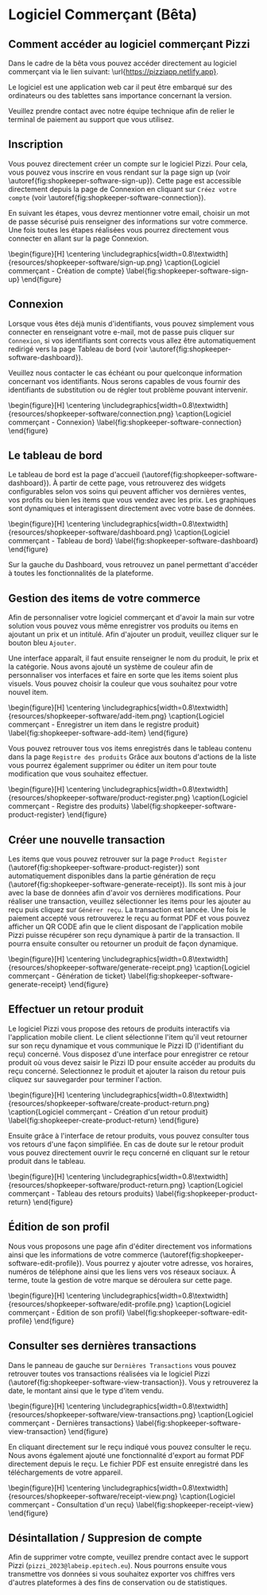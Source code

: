 # Logiciel Commerçant (Bêta)

## Comment accéder au logiciel commerçant Pizzi

Dans le cadre de la bêta vous pouvez accéder directement au logiciel commerçant
via le lien suivant: \url{https://pizziapp.netlify.app}.

Le logiciel est une application web car il peut être embarqué sur des
ordinateurs ou des tablettes sans importance concernant la version.

Veuillez prendre contact avec notre équipe technique afin de relier le terminal
de paiement au support que vous utilisez.

## Inscription

Vous pouvez directement créer un compte sur le logiciel Pizzi. Pour cela, vous
pouvez vous inscrire en vous rendant sur la page sign up (voir
\autoref{fig:shopkeeper-software-sign-up}). Cette page est accessible
directement depuis la page de Connexion en cliquant sur `Créez votre
compte` (voir \autoref{fig:shopkeeper-software-connection}).

En suivant les étapes, vous devrez mentionner votre email, choisir un mot de
passe sécurisé puis renseigner des informations sur votre commerce. Une fois
toutes les étapes réalisées vous pourrez directement vous connecter en allant
sur la page Connexion.

\begin{figure}[H]
  \centering
  \includegraphics[width=0.8\textwidth]{resources/shopkeeper-software/sign-up.png}
  \caption{Logiciel commerçant - Création de compte}
  \label{fig:shopkeeper-software-sign-up}
\end{figure}

## Connexion

Lorsque vous êtes déjà munis d'identifiants, vous pouvez simplement vous
connecter en renseignant votre e-mail, mot de passe puis cliquer sur
`Connexion`, si vos identifiants sont corrects vous allez être automatiquement
redirigé vers la page Tableau de bord (voir
\autoref{fig:shopkeeper-software-dashboard}).

Veuillez nous contacter le cas échéant ou pour quelconque information
concernant vos identifiants. Nous serons capables de vous fournir des
identifiants de substitution ou de régler tout problème pouvant intervenir.

\begin{figure}[H]
  \centering
  \includegraphics[width=0.8\textwidth]{resources/shopkeeper-software/connection.png}
  \caption{Logiciel commerçant - Connexion}
  \label{fig:shopkeeper-software-connection}
\end{figure}

## Le tableau de bord

Le tableau de bord est la page d'accueil
(\autoref{fig:shopkeeper-software-dashboard}). À partir de cette page, vous
retrouverez des widgets configurables selon vos soins qui peuvent afficher vos
dernières ventes, vos profits ou bien les items que vous vendez avec les prix.
Les graphiques sont dynamiques et interagissent directement avec votre base de
données.

\begin{figure}[H]
  \centering
  \includegraphics[width=0.8\textwidth]{resources/shopkeeper-software/dashboard.png}
  \caption{Logiciel commerçant - Tableau de bord}
  \label{fig:shopkeeper-software-dashboard}
\end{figure}

Sur la gauche du Dashboard, vous retrouvez un panel permettant d'accéder à
toutes les fonctionnalités de la plateforme.

## Gestion des items de votre commerce

Afin de personnaliser votre logiciel commerçant et d'avoir la main sur votre
solution vous pouvez vous même enregistrer vos produits ou items en ajoutant un
prix et un intitulé. Afin d'ajouter un produit, veuillez cliquer sur le bouton
bleu `Ajouter`.

Une interface apparaît, il faut ensuite renseigner le nom du produit, le prix et la catégorie. Nous avons ajouté un système
de couleur afin de personnaliser vos interfaces et faire en sorte que les items soient plus visuels. Vous pouvez choisir la couleur que vous
souhaitez pour votre nouvel item.

\begin{figure}[H]
  \centering
  \includegraphics[width=0.8\textwidth]{resources/shopkeeper-software/add-item.png}
  \caption{Logiciel commerçant - Enregistrer un item dans le registre produit}
  \label{fig:shopkeeper-software-add-item}
\end{figure}

Vous pouvez retrouver tous vos items enregistrés dans le tableau contenu dans la page `Registre des produits`
Grâce aux boutons d'actions de la liste vous pourrez également
supprimer ou éditer un item pour toute modification que vous souhaitez
effectuer.

\begin{figure}[H]
  \centering
  \includegraphics[width=0.8\textwidth]{resources/shopkeeper-software/product-register.png}
  \caption{Logiciel commerçant - Registre des produits}
  \label{fig:shopkeeper-software-product-register}
\end{figure}

## Créer une nouvelle transaction

Les items que vous pouvez retrouver sur la page `Product Register`
(\autoref{fig:shopkeeper-software-product-register}) sont automatiquement
disponibles dans la partie génération de reçu
(\autoref{fig:shopkeeper-software-generate-receipt}). Ils sont mis à jour
avec la base de données afin d'avoir vos dernières modifications. Pour réaliser
une transaction, veuillez sélectionner les items pour les ajouter au reçu puis
cliquez sur `Générer reçu`. La transaction est lancée. Une fois le paiement
accepté vous retrouverez le reçu au format PDF et vous pouvez afficher un QR
CODE afin que le client disposant de l'application mobile Pizzi puisse
récupérer son reçu dynamique à partir de la transaction. Il pourra ensuite
consulter ou retourner un produit de façon dynamique.

\begin{figure}[H]
  \centering
  \includegraphics[width=0.8\textwidth]{resources/shopkeeper-software/generate-receipt.png}
  \caption{Logiciel commerçant - Génération de ticket}
  \label{fig:shopkeeper-software-generate-receipt}
\end{figure}

## Effectuer un retour produit

Le logiciel Pizzi vous propose des retours de produits interactifs via
l'application mobile client. Le client sélectionne l'item qu'il veut retourner
sur son reçu dynamique et vous communique le Pizzi ID (l'identifiant du reçu) concerné.
Vous disposez d'une interface pour enregistrer ce retour produit où vous devez saisir le Pizzi ID pour
ensuite accéder au produits du reçu concerné.
Selectionnez le produit et ajouter la raison du retour puis cliquez sur sauvegarder pour terminer l'action.

\begin{figure}[H]
  \centering
  \includegraphics[width=0.8\textwidth]{resources/shopkeeper-software/create-product-return.png}
  \caption{Logiciel commerçant - Création d'un retour produit}
  \label{fig:shopkeeper-create-product-return}
\end{figure}

Ensuite grâce à l'interface de retour produits, vous pouvez consulter tous vos retours d'une façon simplifiée.
En cas de doute sur le retour produit vous pouvez directement ouvrir le reçu concerné en
cliquant sur le retour produit dans le tableau.

\begin{figure}[H]
  \centering
  \includegraphics[width=0.8\textwidth]{resources/shopkeeper-software/product-return.png}
  \caption{Logiciel commerçant - Tableau des retours produits}
  \label{fig:shopkeeper-product-return}
\end{figure}

## Édition de son profil

Nous vous proposons une page afin d'éditer directement vos informations ainsi
que les informations de votre commerce
(\autoref{fig:shopkeeper-software-edit-profile}). Vous pourrez y ajouter
votre adresse, vos horaires, numéros de téléphone ainsi que les liens vers vos
réseaux sociaux. À terme, toute la gestion de votre marque se déroulera sur
cette page.

\begin{figure}[H]
  \centering
  \includegraphics[width=0.8\textwidth]{resources/shopkeeper-software/edit-profile.png}
  \caption{Logiciel commerçant - Édition de son profil}
  \label{fig:shopkeeper-software-edit-profile}
\end{figure}

## Consulter ses dernières transactions

Dans le panneau de gauche sur `Dernières Transactions` vous pouvez retrouver
toutes vos transactions réalisées via le logiciel Pizzi
(\autoref{fig:shopkeeper-software-view-transaction}). Vous y retrouverez la
date, le montant ainsi que le type d'item vendu.

\begin{figure}[H]
  \centering
  \includegraphics[width=0.8\textwidth]{resources/shopkeeper-software/view-transactions.png}
  \caption{Logiciel commerçant - Dernières transactions}
  \label{fig:shopkeeper-software-view-transaction}
\end{figure}

En cliquant directement sur le reçu indiqué vous pouvez consulter le reçu. Nous avons également
ajouté une fonctionnalité d'export au format PDF directement depuis le reçu.
Le fichier PDF est ensuite enregistré dans les téléchargements de votre appareil.

\begin{figure}[H]
  \centering
  \includegraphics[width=0.8\textwidth]{resources/shopkeeper-software/receipt-view.png}
  \caption{Logiciel commerçant - Consultation d'un reçu}
  \label{fig:shopkeeper-receipt-view}
\end{figure}

## Désintallation / Suppresion de compte

Afin de supprimer votre compte, veuillez prendre contact avec le support Pizzi
(`pizzi_2023@labeip.epitech.eu`). Nous pourrons ensuite vous transmettre vos
données si vous souhaitez exporter vos chiffres vers d'autres plateformes à des
fins de conservation ou de statistiques.
